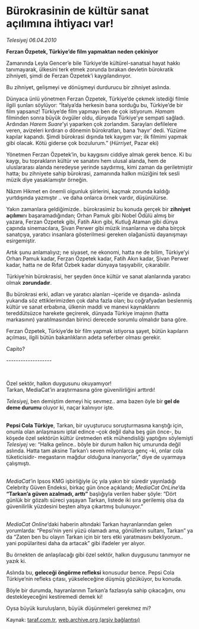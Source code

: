 # Bürokrasinin de kültür sanat açılımına ihtiyacı var!

*Telesiyej 06.04.2010*

<div class="yazi"><p><b>Ferzan Özpetek, Türkiye’de film yapmaktan neden çekiniyor</b></p>
<p>Zamanında Leyla Gencer’e bile Türkiye’de kültürel-sanatsal hayat hakkı tanımayarak, ülkesini terk etmek zorunda bırakan devletin bürokratik zihniyeti, şimdi de Ferzan Özpetek’i kaygılandırıyor.</p>
<p>Bu zihniyet, gelişmeyi ve dönüşmeyi durdurucu bir zihniyet aslında.</p>
<p>Dünyaca ünlü yönetmen Ferzan Özpetek, Türkiye’de çekmek istediği filmle ilgili şunları söylüyor: “İtalya’da herkesin bana sorduğu bu, Türkiye’de bir film yapsanız! Türkiye’de film yapmayı ben de çok istiyorum. <i>Hamam</i> filminden sonra büyük övgüler oldu, dünyada Türkiye’ye sempati sağladı. Ardından <i>Harem Suare</i>’yi yaparken çok zorlandım. Sarayları defilelere veren, avizeleri kırdıran o dönemin bürokratları, bana ‘hayır’ dedi. Yüzüme kapılar kapandı. Şimdi bürokrasi dışında tek kaygım var; ilk filmimi yapmak gibi olacak. Kötü giderse çok bozulurum.” (<i>Hürriyet</i>, Pazar eki)</p>
<p>Yönetmen Ferzan Özpetek’in, bu kaygısını ciddiye almak gerek bence. Ki bu kaygı, bu toprakların kültür ve sanatını hem ulusal alanda, hem de uluslararası alanda neredeyse yerinde saydırmış, kimi zaman da geriletmiştir hatta; bu zihniyete sahip bürokrasi, zamanında halkın müziğini tek sesli müzik diye yasaklamıştır örneğin. </p>
<p>Nâzım Hikmet en önemli olgunluk şiirlerini, kaçmak zorunda kaldığı yurtdışında yazmıştır .. ve daha onlarca örnek vardır, düşünülürse.</p>
<p>Yakın zamanlara geldiğimizde.. bürokrasimiz bu konuda gerçek bir <b>zihniyet açılımı</b>nı başaramadığından; Orhan Pamuk gibi Nobel Ödülü almış bir yazara, Ferzan Özpetek gibi, Fatih Akın gibi, Kutluğ Ataman gibi dünya çapında sinemacılara, Şivan Perwer gibi müzik insanlarına ve daha birçok sanatçıya, yaratıcı insanlara gösterilmesi gereken olağanüstü dayanışmayı esirgemiştir.</p>
<p>Artık şunu anlamalıyız; ne siyaset, ne ekonomi, hatta ne de bilim, Türkiye’yi Orhan Pamuk kadar, Ferzan Özpetek kadar, Fatih Akın kadar, Şivan Perwer kadar, hatta ne de Rıfat Özbek kadar dünyaya taşıyabilir, çıkarabilir. </p>
<p>Türkiye’nin bürokrasisi, her şeyden önce kültür ve sanat alanlarında yaratıcı olmak <b>zorundadır</b>. </p>
<p>Bu bürokrasi erki, adları ve yaratıcı alanları –içeride ve dışarıda- aslında yukarıda söz ettiklerimizden çok daha fazla olan; bu coğrafyadan beslenmiş kültür ve sanat erbabına, ülkenin maddi ve manevi kaynaklarını tereddütsüzce harekete geçirerek, dünyada Türkiye imajının (hatta markasının) yaratılmasından birinci derecede sorumlu olmalıdır bana göre.</p>
<p>Ferzan Özpetek, Türkiye’de bir film yapmak istiyorsa şayet, bütün kapıların açılması, ilgili bütün bakanlıkların adeta seferber olması gerekir.</p>
<p>Capito?</p>
<p>-------------------</p>
<p><b> </b></p>
Özel sektör, halkın duygusunu okuyamıyor!
<br/>Tarkan, MediaCat’in araştırmasına göre güvenilirliğini arttırdı!<i></i>
<p><i>Telesiyej</i>, ben demiştim demeyi hiç sevmez.. ama bazen öyle bir<b> gel de deme durumu </b>oluyor ki, naçar kalınıyor işte. </p>
<p><b><br/>Pepsi Cola Türkiye</b>, Tarkan, bir uyuşturucu soruşturmasına karıştığı için, onunla olan anlaşmasını iptal edince –çok değil daha beş gün önce-, bu köşede özel sektörün kültür üretmeden etik mühendisliği yaptığını söylemişti <i>Telesiyej</i> ve: “Halka gelince.. böyle bir durum halkın hiç umurunda değil aslında. Hatta tam aksine Tarkan’ı seven milyonlarca genç –ki, onlar cola tüketicisidir- megastarın mağdur olduğuna inanıyorlar,” diye de uyarmaya çalışmıştı.</p>
<p><i><br/>MediaCat</i>’in Ipsos KMG işbirliğiyle üç yıla yakın bir süredir yayınladığı Celebrity Güven Endeksi, birkaç gün önce açıklandı; <i>MediaCat OnLine</i>’da <b>“Tarkan’a güven azalmadı, arttı”</b> başlığıyla verilen haber şöyle: “Dört günlük bir gözaltı süreci yaşayan Tarkan, listede iki sıra gerilemiş olsa da güvenilirlik yüzdesini beşten altıya çıkartmış bulunuyor.” </p>
<p><i><br/>MediaCat Online</i>’daki haberin altındaki Tarkan hayranlarından gelen yorumlarda: “Pepsi’nin yeni yüzü olamadı ama, gönüllerin sultanı, Tarkan” ya da “Zaten ben bu olayın Tarkan için bir ters etki yaratmasını bekliyorum.. yani popülaritesi daha da artacak” gibi ifadeler yer alıyor.</p>
<p>Bu örnekten de anlaşılacağı gibi özel sektör, halkın duygusunu tanımıyor ne yazık ki.</p>
<p>Aslında bu, <b>geleceği öngörme refleksi</b> konusudur bence. Pepsi Cola Türkiye’nin refleks çıtası, yükseleceğine düşmüş gözüküyor, bu konuda.</p>
<p>Böyle bir durumda, hayranlarının Tarkan’a fazlasıyla sahip çıkacağını, onu destekleyeceğini kestiremedi demek ki!</p>
<p>Oysa büyük kuruluşların, büyük düşünmeleri gerekmez mi?</p></div>

Kaynak: [taraf.com.tr](http://www.taraf.com.tr:80/makale/10784.htm), [web.archive.org (arşiv bağlantısı)](http://web.archive.org/web/20100409151526/http://www.taraf.com.tr:80/makale/10784.htm)
